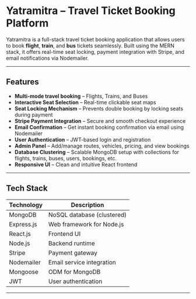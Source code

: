 #  Yatramitra – Travel Ticket Booking Platform

Yatramitra is a full-stack travel ticket booking application that allows users to book **flight**, **train**, and **bus** tickets seamlessly. Built using the MERN stack, it offers real-time seat locking, payment integration with Stripe, and email notifications via Nodemailer.

---

##  Features

-  **Multi-mode travel booking** – Flights, Trains, and Buses
-  **Interactive Seat Selection** – Real-time clickable seat maps
-  **Seat Locking Mechanism** – Prevents double booking by locking seats during payment
-  **Stripe Payment Integration** – Secure and smooth checkout experience
-  **Email Confirmation** – Get instant booking confirmation via email using Nodemailer
-  **User Authentication** – JWT-based login and registration
-  **Admin Panel** – Add/manage routes, vehicles, pricing, and view bookings
-  **Database Clustering** – Scalable MongoDB setup with collections for flights, trains, buses, users, bookings, etc.
-  **Responsive UI** – Clean and intuitive React frontend

---

## Tech Stack

| Technology        | Description                     |
|------------------|---------------------------------|
| MongoDB          | NoSQL database (clustered)      |
| Express.js       | Web framework for Node.js       |
| React.js         | Frontend UI                     |
| Node.js          | Backend runtime                 |
| Stripe           | Payment gateway                 |
| Nodemailer       | Email service integration       |
| Mongoose         | ODM for MongoDB                 |
| JWT              | User authentication             |

---



